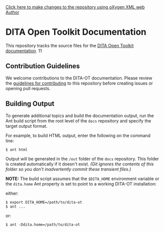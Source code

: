 [Click here to make changes to the repository using oXygen XML web Author](http://10.0.0.61:8081/oxygen-webapp/static/oxygen.html?gh_repo=ggbt/SyncUtil2&gh_ditamap=keysExample/test.ditamap)

# DITA Open Toolkit Documentation

This repository tracks the source files for the [DITA Open Toolkit documentation][1]. 11


## Contribution Guidelines

We welcome contributions to the DITA-OT documentation. Please review the [guidelines for contributing][2] to this repository before creating issues or opening pull requests.


## Building Output

To generate additional topics and build the documentation output, run the Ant build script from the root level of the `docs` repository and specify the target output format.

For example, to build HTML output, enter the following on the command line:

	$ ant html

Output will be generated in the `/out` folder of the `docs` repository. This folder is created automatically if it doesn't exist. _(Git ignores the contents of this folder so you don't inadvertently commit these transient files.)_

**NOTE:** The build script assumes that the `$DITA_HOME` environment variable or the `dita.home` Ant property is set to point to a working DITA-OT installation:

either:

	$ export DITA_HOME=/path/to/dita-ot
	$ ant ...

or:

	$ ant -Ddita.home=/path/to/dita-ot

[1]:	http://www.dita-ot.org/dev/
[2]:	CONTRIBUTING.md
